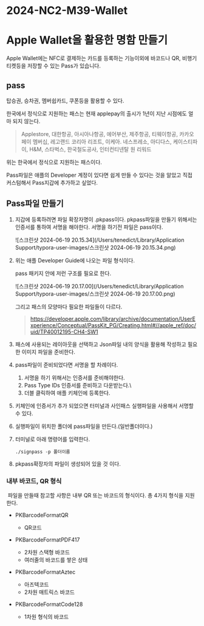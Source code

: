 # 2024-NC2-M39-Wallet
# Apple Wallet을 활용한 명함 만들기

Apple Wallet에는 NFC로 결제하는 카드를 등록하는 기능이외에 바코드나 QR, 비행기티켓등을 저장할 수 있는 Pass가 있습니다.

## pass

탑승권, 승차권, 멤버쉽카드, 쿠폰등을 활용할 수 있다.

한국에서 정식으로 지원하는 패스는 현재 applepay의 출시가 1년이 지난 시점에도 얼마 되지 않는다. 

> Applestore, 대한항공, 아시아나항공, 에어부산, 제주항공, 티웨이항공, 카카오페이 멤버십, 레고랜드 코리아 리조트, 이케아. 네스프레소, 아디다스, 케이스티파이, H&M, 스타벅스, 한국철도공사, 인터컨티넨탈 원 리워드 

위는 한국에서 정식으로 지원하는 패스이다. 

Pass파일은 애플의 Developer 계정이 있다면 쉽게 만들 수 있다는 것을 알았고 직접 커스텀해서 Pass지갑에 추가하고 싶었다.



## Pass파일 만들기

1. 지갑에 등록하려면 파일 확장자명이 .pkpass이다. pkpass파일을 만들기 위해서는 인증서를 통하여 서명을 해야한다. 서명을 하기전 파일은 pass이다.

   ![스크린샷 2024-06-19 20.15.34](/Users/tenedict/Library/Application Support/typora-user-images/스크린샷 2024-06-19 20.15.34.png)

2. 위는 애플 Developer Guide에 나오는 파일 형식이다. 

   pass 패키지 안에 저런 구조를 필요로 한다.

   ![스크린샷 2024-06-19 20.17.00](/Users/tenedict/Library/Application Support/typora-user-images/스크린샷 2024-06-19 20.17.00.png)

   그리고 패스의 모양마다 필요한 파일들이 다르다.

   > https://developer.apple.com/library/archive/documentation/UserExperience/Conceptual/PassKit_PG/Creating.html#//apple_ref/doc/uid/TP40012195-CH4-SW1

3. 패스에 사용되는 레이아웃을 선택하고 Json파일 내의 양식을 활용해 작성하고 필요한 이미지 파일을 준비한다. 

4. pass파일이 준비되었다면 서명을 할 차례이다.

   1. 서명을 하기 위해서는 인증서를 준비해야한다. 
   2. Pass Type IDs 인증서를 준비하고 다운받는다.\
   3. 더블 클릭하여 애플 키체인에 등록한다.

5. 키체인에 인증서가 추가 되었으면 터미널과 사인패스 실행파일을 사용해서 서명할 수 있다.

6. 실행파일이 위치한 폴더에 pass파일을 만든다.(일반폴더이다.)

7. 터미널로 아래 명령어를 입력한다.

   ```
   ./signpass -p 폴더이름

8. pkpass확장자의 파일이 생성되어 있을 것 이다. 

### 내부 바코드, QR 형식

​	파일을 만들때 참고할 사항은 내부 QR 또는 바코드의 형식이다. 총 4가지 형식을 지원한다.

- PKBarcodeFormatQR
  - QR코드
- PKBarcodeFormatPDF417
  - 2차원 스택형 바코드
  - 여러줄의 바코드를 쌓은 상태
- PKBarcodeFormatAztec
  - 아즈텍코드
  - 2차원 매트릭스 바코드

- PKBarcodeFormatCode128
  - 1차원 형식의 바코드
